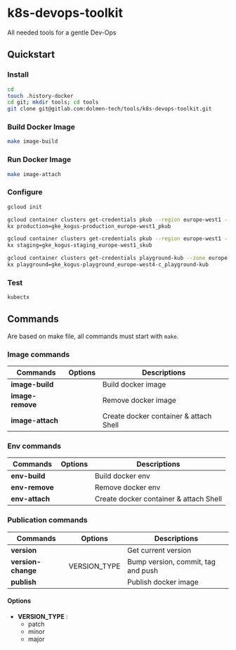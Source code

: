 # k8s-devops-toolkit
All needed tools for a gentle Dev-Ops

## Quickstart

### Install
```bash
cd
touch .history-docker
cd git; mkdir tools; cd tools
git clone git@gitlab.com:dolmen-tech/tools/k8s-devops-toolkit.git
```

### Build Docker Image
```bash
make image-build
```

### Run Docker Image
```bash
make image-attach
```

### Configure
```bash
gcloud init

gcloud container clusters get-credentials pkub --region europe-west1 --project kogus-production
kx production=gke_kogus-production_europe-west1_pkub

gcloud container clusters get-credentials pkub --region europe-west1 --project kogus-staging
kx staging=gke_kogus-staging_europe-west1_skub

gcloud container clusters get-credentials playground-kub --zone europe-west4-c --project kogus-playground
kx playground=gke_kogus-playground_europe-west4-c_playground-kub
```

### Test
```bash
kubectx
```

## Commands

Are based on make file, all commands must start with `make`.

### Image commands

| Commands         | Options |  Descriptions                           |
|------------------|---------|-----------------------------------------|
| **image-build**  |         | Build docker image                      |
| **image-remove** |         | Remove docker image                     |
| **image-attach** |         | Create docker container & attach Shell  |

### Env commands

| Commands       | Options |  Descriptions                           |
|----------------|---------|-----------------------------------------|
| **env-build**  |         | Build docker env                        |
| **env-remove** |         | Remove docker env                       |
| **env-attach** |         | Create docker container & attach Shell  |

### Publication commands

| Commands           | Options      |  Descriptions                           |
|--------------------|--------------|-----------------------------------------|
| **version**        |              | Get current version                     |
| **version-change** | VERSION_TYPE | Bump version, commit, tag and push      |
| **publish**        |              | Publish docker image                    |

#### Options
 - **VERSION_TYPE** :
    * patch
    * minor
    * major